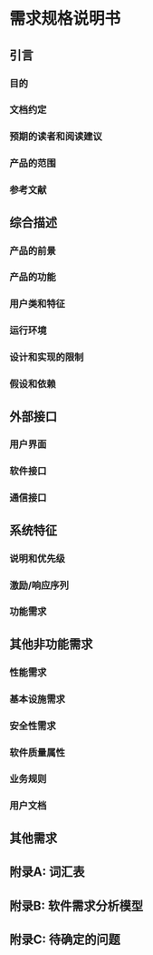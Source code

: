 # 需求规格说明书

## 引言

### 目的

### 文档约定

### 预期的读者和阅读建议

### 产品的范围

### 参考文献

## 综合描述

### 产品的前景

### 产品的功能

### 用户类和特征

### 运行环境

### 设计和实现的限制

### 假设和依赖

## 外部接口

### 用户界面

### 软件接口

### 通信接口

## 系统特征

### 说明和优先级

### 激励/响应序列

### 功能需求

## 其他非功能需求

### 性能需求

### 基本设施需求

### 安全性需求

### 软件质量属性

### 业务规则

### 用户文档

## 其他需求

## 附录A: 词汇表

## 附录B: 软件需求分析模型

## 附录C: 待确定的问题



